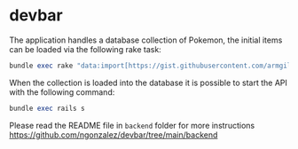 # devbar

The application handles a database collection of Pokemon,
the initial items can be loaded via the following rake task:

```ruby
bundle exec rake "data:import[https://gist.githubusercontent.com/armgilles/194bcff35001e7eb53a2a8b441e8b2c6/raw/92200bc0a673d5ce2110aaad4544ed6c4010f687/pokemon.csv]"
```

When the collection is loaded into the database it is possible to start the API with the following command:

```ruby
bundle exec rails s
```

Please read the README file in `backend` folder for more instructions
https://github.com/ngonzalez/devbar/tree/main/backend
